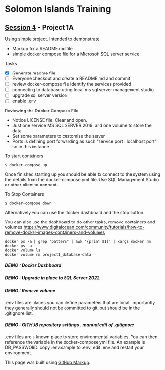 # Solomon Islands Training

## [Session 4](../README.md) - Project 1A

Using simple project.  Intended to demonstrate
- Markup for a README.md file
- simple docker compose file for a Microsoft SQL server service

Tasks
- [x] Generate readme file
- [ ] Everyone checkout and create a README.md and commit
- [ ] review docker-compose file identify the services provided
- [ ] connecting to database using local ms sql server management studio
- [ ] upgrade sql server version
- [ ] enable .env

Reviewing the Docker Compose File
- Notice LICENSE file.  Clear and open.  
- Just one service MS SQL SERVER 2019.  and one volume to store the data.
- Set some parameters to customise the server
- Ports is defining port forwarding as such "service port : localhost port" so in this instance 

To start containers
```
$ docker-compose up
```

Once finished starting up you should be able to connect to the system using the details from the docker-compose.yml file.  Use SQL Management Studio or other client to connect.

To Stop Containers 
```
$ docker-compose down
```
Alternatively you can use the docker dashboard and the stop button.

You can also use the dashboard to do other tasks, remove containers and volumes
https://www.digitalocean.com/community/tutorials/how-to-remove-docker-images-containers-and-volumes
```
docker ps -a | grep "pattern" | awk '{print $1}' | xargs docker rm
docker ps -a
docker volume ls
docker volume rm project1_database-data
```

##### DEMO : Docker Dashboard
##### DEMO : Upgrade in place to SQL Server 2022.
##### DEMO : Remove volume

.env files are places you can define parameters that are local.   Importantly they generally should not be committed to git, but should be in the .gitignore list.

##### DEMO : GITHUB repository settings .  manual edit of .gitignore

.env files are a known place to store environmental variables.   You can then reference the variable in the docker-compose.yml file.   An example is DB_PASSWORD.   copy .env.sample to .env, edit .env and restart your environment.





This page was built using [GitHub Markup](https://docs.github.com/en/get-started/writing-on-github/getting-started-with-writing-and-formatting-on-github/basic-writing-and-formatting-syntax).

